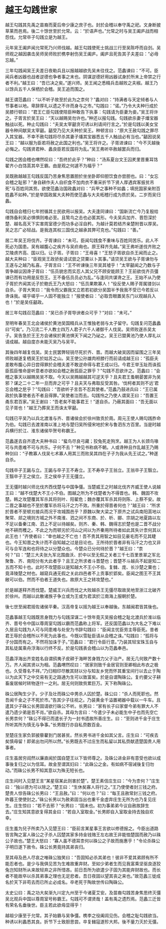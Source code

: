 # 越王勾践世家

越王勾践其先禹之苗裔而夏后帝少康之庶子也。封於会稽以奉守禹之祀。文身断披草莱而邑焉。後二十馀世至於允常。云：“於语声也。”允常之时与吴王阖庐战而相怨伐。允常卒子勾践立是为越王。

元年吴王阖庐闻允常死乃兴师伐越。越王勾践使死士挑战三行至吴陈呼而自刭。吴师观之越因袭击吴师吴师败於槜李射伤吴王阖庐。阖庐且死告其子夫差曰：“必毋忘越。”

三年勾践闻吴王夫差日夜勒兵且以报越越欲先吴未往伐之。范蠡谏曰：“不可。臣闻兵者凶器也战者逆德也争者事之末也。阴谋逆德好用凶器试身於所末上帝禁之行者不利。”越王曰：“吾已决之矣。”遂兴师。吴王闻之悉精兵击越败之夫椒。越王乃以馀兵五千人保栖於会稽。吴王追而围之。

越王谓范蠡曰：“以不听子故至於此为之柰何？”蠡对曰：“持满者与天定倾者与人节事者以地。卑辞厚礼以遗之不许而身与之市。”勾践曰：“诺。”乃令大夫种行成於吴膝行顿曰：“君王亡臣勾践使陪臣种敢告下执事：勾践请为臣妻为妾。”吴王将许之。子胥言於吴王曰：“天以越赐吴勿许也。”种还以报勾践。勾践欲杀妻子燔宝器触战以死。种止勾践曰：“夫吴太宰嚭贪可诱以利请间行言之。”於是勾践以美女宝器令种间献吴太宰嚭。嚭受乃见大夫种於吴王。种顿言曰：“原大王赦勾践之罪尽入其宝器。不幸不赦勾践将尽杀其妻子燔其宝器悉五千人触战必有当也。”嚭因说吴王曰：“越以服为臣若将赦之此国之利也。”吴王将许之。子胥进谏曰：“今不灭越後必悔之。勾践贤君种、蠡良臣若反国将为乱。”吴王弗听卒赦越罢兵而归。

勾践之困会稽也喟然叹曰：“吾终於此乎？”种曰：“汤系夏台文王囚羑里晋重耳饹翟齐小白饹莒其卒王霸。由是观之何遽不为福乎？”

吴既赦越越王勾践反国乃苦身焦思置胆於坐坐卧即仰胆饮食亦尝胆也。曰：“女忘会稽之耻邪？”身自耕作夫人自织食不加肉衣不重采折节下贤人厚遇宾客振贫吊死”与百姓同其劳。欲使范蠡治国政蠡对曰：“兵甲之事种不如蠡；填抚国家亲附百姓蠡不如种。”於是举国政属大夫种而使范蠡与大夫柘稽行成为质於吴。二岁而吴归蠡。

勾践自会稽归七年拊循其士民欲用以报吴。大夫逢同谏曰：“国新流亡今乃复殷给缮饰备利吴必惧惧则难必至。且鸷鸟之击也必匿其形。今夫吴兵加齐、晋怨深於楚、越名高天下实害周室德少而功多必淫自矜。为越计莫若结齐亲楚附晋以厚吴。吴之志广必轻战。是我连其权三国伐之越承其弊可克也。”勾践曰：“善。”

居二年吴王将伐齐。子胥谏曰：“未可。臣闻勾践食不重味与百姓同苦乐。此人不死必为国患。吴有越腹心之疾齐与吴疥甪也。原王释齐先越。”吴王弗听遂伐齐败之艾陵虏齐高、国以归。让子胥。子胥曰：“王毋喜！”王怒子胥欲自杀王闻而止之。越大夫种曰：“臣观吴王政骄矣请试尝之贷粟以卜其事。”请贷吴王欲与子胥谏勿与王遂与之越乃私喜。子胥言曰：“王不听谏後三年吴其墟乎！”太宰嚭闻之乃数与子胥争越议因谗子胥曰：“伍员貌忠而实忍人其父兄不顾安能顾王？王前欲伐齐员彊谏已而有功用是反怨王。王不备伍员员必为乱。”与逢同共谋谗之王。王始不从乃使子胥於齐闻其讬子於鲍氏王乃大怒曰：“伍员果欺寡人！”役反使人赐子胥属镂剑以自杀。子胥大笑曰：“我令而父霸我又立若若初欲分吴国半予我我不受已今若反以谗诛我。嗟乎嗟乎一人固不能独立！”报使者曰：“必取吾眼置吴东门以观越兵入也！”於是吴任嚭政。

居三年勾践召范蠡曰：“吴已杀子胥导谀者众可乎？”对曰：“未可。”

至明年春吴王北会诸侯於黄池吴国精兵从王惟独老弱与太子留守。勾践复问范蠡蠡曰“可矣”。乃习流二千人教士四万人君子六千人诸御千人伐吴。吴师败遂杀吴太子。吴告急於王王方会诸侯於黄池惧天下闻之乃祕之。吴王已盟黄池乃使人厚礼以请成越。越自度亦未能灭吴乃与吴平。

其後四年越复伐吴。吴士民罢弊轻锐尽死於齐、晋。而越大破吴因而留围之三年吴师败越遂复栖吴王於姑苏之山。吴王使公孙雄肉袒膝行而前请成越王曰：“孤臣夫差敢布腹心异日尝得罪於会稽夫差不敢逆命得与君王成以归。今君王举玉趾而诛孤臣孤臣惟命是听意者亦欲如会稽之赦孤臣之罪乎？”勾践不忍欲许之。范蠡曰：“会稽之事天以越赐吴吴不取。今天以吴赐越越其可逆天乎？且夫君王蚤朝晏罢非为吴邪？谋之二十二年一旦而弃之可乎？且夫天与弗取反受其咎。‘伐柯者其则不远’君忘会稽之戹乎？”勾践曰：“吾欲听子言吾不忍其使者。”范蠡乃鼓进兵曰：“王已属政於执事使者去不者且得罪。”吴使者泣而去。勾践怜之乃使人谓吴王曰：“吾置王甬东君百家。”吴王谢曰：“吾老矣不能事君王！”遂自杀。乃蔽其面曰：“吾无面以见子胥也！”越王乃葬吴王而诛太宰嚭。

勾践已平吴乃以兵北渡淮与齐、晋诸侯会於徐州致贡於周。周元王使人赐勾践胙命为伯。勾践已去渡淮南以淮上地与楚归吴所侵宋地於宋与鲁泗东方百里。当是时越兵横行於江、淮东诸侯毕贺号称霸王。

范蠡遂去自齐遗大夫种书曰：“蜚鸟尽良弓藏；狡兔死走狗烹。越王为人长颈鸟喙可与共患难不可与共乐。子何不去？”种见书称病不朝。人或谗种且作乱越王乃赐种剑曰：“子教寡人伐吴七术寡人用其三而败吴其四在子子为我从先王试之。”种遂自杀。

勾践卒子王鼫与立。王鼫与卒子王不寿立。王不寿卒子王翁立。王翁卒子王翳立。王翳卒子王之侯立。王之侯卒子王无彊立。

王无彊时越兴师北伐齐西伐楚与中国争彊。当楚威王之时越北伐齐齐威王使人说越王曰：“越不伐楚大不王小不伯。图越之所为不伐楚者为不得晋也。韩、魏固不攻楚。韩之攻楚覆其军杀其将则叶、阳翟危；魏亦覆其军杀其将则陈、上蔡不安。故二晋之事越也不至於覆军杀将马汗之力不效。所重於得晋者何也？”越王曰：“所求於晋者不至顿刃接兵而况于攻城围邑乎？原魏以聚大梁之下原齐之试兵南阳莒地以聚常、郯之境则方城之外不南淮、泗之间不东商、於、析、郦、宗胡之地夏路以左不足以备秦江南、泗上不足以待越矣。则齐、秦、韩、魏得志於楚也是二晋不战分地不耕而穫之。不此之为而顿刃於河山之间以为齐秦用所待者如此其失计柰何其以此王也！”齐使者曰：“幸也越之不亡也！吾不贵其用智之如目见豪毛而不见其睫也。今王知晋之失计而不自知越之过是目论也。王所待於晋者非有马汗之力也又非可与合军连和也将待之以分楚众也。今楚众已分何待於晋？”越王曰：“柰何？”曰：“楚三大夫张九军北围曲沃、於中以至无假之关者三千七百里景翠之军北聚鲁、齐、南阳分有大此者乎？且王之所求者斗晋楚也；晋楚不斗越兵不起是知二五而不知十也。此时不攻楚臣以是知越大不王小不伯。复雠、庞、长沙楚之粟也；竟泽陵楚之材也。越窥兵通无假之关此四邑者不上贡事於郢矣。臣闻之图王不王其敝可以伯。然而不伯者王道失也。故原大王之转攻楚也。”

於是越遂释齐而伐楚。楚威王兴兵而伐之大败越杀王无彊尽取故吴地至浙江北破齐於徐州。而越以此散诸族子争立或为王或为君滨於江南海上服朝於楚。

後七世至闽君摇佐诸侯平秦。汉高帝复以摇为越王以奉越後。东越闽君皆其後也。

范蠡事越王勾践既苦身戮力与勾践深谋二十馀年竟灭吴报会稽之耻北渡兵於淮以临齐、晋号令中国以尊周室勾践以霸而范蠡称上将军。还反国范蠡以为大名之下难以久居且勾践为人可与同患难与处安为书辞勾践曰：“臣闻主忧臣劳主辱臣死。昔者君王辱於会稽所以不死为此事也。今既以雪耻臣请从会稽之诛。”勾践曰：“孤将与子分国而有之。不然将加诛于子。”范蠡曰：“君行令臣行意。”乃装其轻宝珠玉自与其私徒属乘舟浮海以行终不反。於是勾践表会稽山以为范蠡奉邑。

范蠡浮海出齐变姓名自谓鸱夷子皮耕于海畔苦身戮力父子治产。居无几何致产数十万。齐人闻其贤以为相。范蠡喟然叹曰：“居家则致千金居官则至卿相此布衣之极也。久受尊名不祥。”乃归相印尽散其财以分与知友乡党而怀其重宝间行以去止于陶以为此天下之中交易有无之路通为生可以致富矣。於是自谓陶硃公。复约要父子耕畜废居候时转物逐什一之利。居无何则致赀累巨万。天下称陶硃公。

硃公居陶生少子。少子及壮而硃公中男杀人囚於楚。硃公曰：“杀人而死职也。然吾闻千金之子不死於市。”告其少子往视之。乃装黄金千溢置褐器中载以一牛车。且遣其少子硃公长男固请欲行硃公不听。长男曰：“家有长子曰家督今弟有罪大人不遣乃遗少弟是吾不肖。”欲自杀。其母为言曰：“今遣少子未必能生中子也而先空亡长男柰何？”硃公不得已而遣长子为一封书遗故所善庄生。曰：“至则进千金于庄生所听其所为慎无与争事。”长男既行亦自私赍数百金。

至楚庄生家负郭披藜藋到门居甚贫。然长男书进千金如其父言。庄生曰：“可疾去矣慎毋留！即弟出勿问所以然。”长男既去不过庄生而私留以其私赍献遗楚国贵人用事者。

庄生虽居穷阎然以廉直闻於国自楚王以下皆师尊之。及硃公进金非有意受也欲以成事後复归之以为信耳。故金至谓其妇曰：“此硃公之金。有如病不宿诫後复归勿动。”而硃公长男不知其意以为殊无短长也。

庄生间时入见楚王言“某星宿某此则害於楚”。楚王素信庄生曰：“今为柰何？”庄生曰：“独以德为可以除之。”楚王曰：“生休矣寡人将行之。”王乃使使者封三钱之府。楚贵人惊告硃公长男曰：“王且赦。”曰：“何以也？”曰：“每王且赦常封三钱之府。昨暮王使使封之。”硃公长男以为赦弟固当出也重千金虚弃庄生无所为也乃复见庄生。庄生惊曰：“若不去邪？”长男曰：“固未也。初为事弟弟今议自赦故辞生去。”庄生知其意欲复得其金曰：“若自入室取金。”长男即自入室取金持去独自欢幸。

庄生羞为兒子所卖乃入见楚王曰：“臣前言某星事王言欲以修德报之。今臣出道路皆言陶之富人硃公之子杀人囚楚其家多持金钱赂王左右故王非能恤楚国而赦乃以硃公子故也。”楚王大怒曰：“寡人虽不德耳柰何以硃公之子故而施惠乎！”令论杀硃公子明日遂下赦令。硃公长男竟持其弟丧归。

至其母及邑人尽哀之唯硃公独笑曰：“吾固知必杀其弟也！彼非不爱其弟顾有所不能忍者也。是少与我俱见苦为生难故重弃财。至如少弟者生而见我富乘坚驱良逐狡兔岂知财所从来故轻弃之非所惜吝。前日吾所为欲遣少子固为其能弃财故也。而长者不能故卒以杀其弟事之理也无足悲者。吾日夜固以望其丧之来也。”故范蠡三徙成名於天下非苟去而已所止必成名。卒老死于陶故世传曰陶硃公。

太史公曰：禹之功大矣渐九川定九州至于今诸夏艾安。及苗裔勾践苦身焦思终灭彊吴北观兵中国以尊周室号称霸王。勾践可不谓贤哉！盖有禹之遗烈焉。范蠡三迁皆有荣名名垂後世。臣主若此欲毋显得乎！

越祖少康至于允常。其子始霸与吴争彊。槜李之役阖闾见伤。会稽之耻勾践欲当。种诱以利蠡悉其良。折节下士致胆思尝。卒复雠寇遂殄大邦。後不量力灭於无彊。

